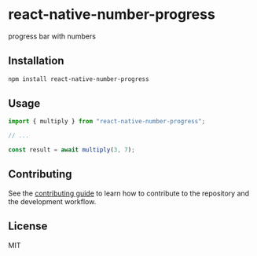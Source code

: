 # react-native-number-progress

progress bar with numbers

## Installation

```sh
npm install react-native-number-progress
```

## Usage

```js
import { multiply } from "react-native-number-progress";

// ...

const result = await multiply(3, 7);
```

## Contributing

See the [contributing guide](CONTRIBUTING.md) to learn how to contribute to the repository and the development workflow.

## License

MIT
